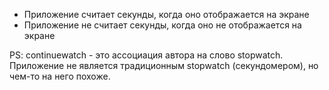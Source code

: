 * Приложение считает секунды, когда оно отображается на экране
* Приложение не считает секунды, когда оно не отображается на экране

PS: continuewatch - это ассоциация автора на слово stopwatch. Приложение не является
традиционным stopwatch (секундомером), но чем-то на него похоже.